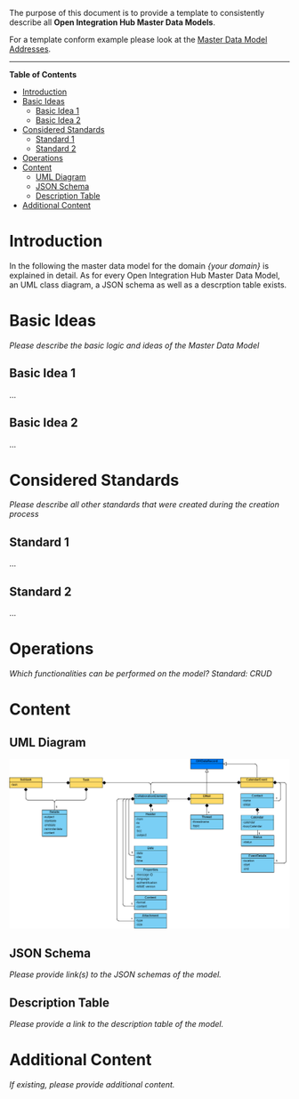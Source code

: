 The purpose of this document is to provide a template to consistently describe all **Open Integration Hub Master Data Models**.

For a template conform example please look at the [Master Data Model Addresses](https://github.com/openintegrationhub/Data-and-Domain-Models/blob/master/MasterDataModels/Addresses/README.md).

---

**Table of Contents**

<!-- TOC depthFrom:1 depthTo:6 withLinks:1 updateOnSave:1 orderedList:0 -->

- [Introduction](#introduction)
- [Basic Ideas](#basic-ideas)
	- [Basic Idea 1](#basic-idea-1)
	- [Basic Idea 2](#basic-idea-2)
- [Considered Standards](#considered-standards)
	- [Standard 1](#standard-1)
	- [Standard 2](#standard-2)
- [Operations](#operations)
- [Content](#content)
	- [UML Diagram](#uml-diagram)
	- [JSON Schema](#json-schema)
	- [Description Table](#description-table)
- [Additional Content](#additional-content)

<!-- /TOC -->


# Introduction

In the following the master data model for the domain _{your domain}_ is explained in detail. As for every Open Integration Hub Master Data Model, an UML class diagram, a JSON schema as well as a descrption table exists.

# Basic Ideas
_Please describe the basic logic and ideas of the Master Data Model_
## Basic Idea 1
...

## Basic Idea 2
...

# Considered Standards
_Please describe all other standards that were created during the creation process_
## Standard 1
...

## Standard 2
...

# Operations
_Which functionalities can be performed on the model? Standard: CRUD_

# Content

## UML Diagram

![CollaborationModel](Assets/OIHDataModelCollaboration.png)

## JSON Schema

_Please provide link(s) to the JSON schemas of the model._

## Description Table

_Please provide a link to the description table of the model._

# Additional Content

_If existing, please provide additional content._
